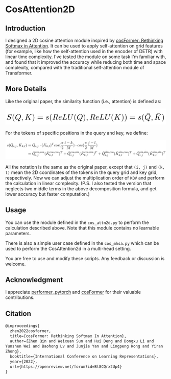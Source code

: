 # CosAttention2D

## Introduction

I designed a 2D cosine attention module inspired by [cosFormer: Rethinking Softmax in Attention](https://arxiv.org/abs/2202.08791).
It can be used to apply self-attention on grid features (for example, like how the self-attention used in the encoder of DETR) with linear time complexity. I've tested the module on some task I'm familiar with, and found that it improved the accuracy while reducing both time and space complexity, compared with the traditional self-attention module of Transformer. 

## More Details 

Like the original paper, the similarity function (i.e., attention) is defined as:

<p align="center">
  <img src="./figures/eq1.png">
</p>
For the tokens of specific positions in the query and key, we define:
<p align="center">
  <img src="./figures/eq2.png">
</p>

All the notation is the same as the original paper, except that `(i, j)` and `(k, l)` mean the 2D coordinates of the tokens in the query grid and key grid, respectively. Now we can adjust the multiplication order of `KQV` and perform the calculation in linear complexity. (P.S. I also tested the version that neglects two middle terms in the above decomposition formula, and get lower accuracy but faster computation.)

## Usage

You can use the module defined in the `cos_attn2d.py` to perform the calculation described above. Note that this module contains no learnable parameters.

There is also a simple user case defined in the `cos_mhsa.py` which can be used to perform the CosAttention2d in a multi-head setting.

You are free to use and modify these scripts. Any feedback or discussion is welcome.

## Acknowledgment

I appreciate [performer_pytorch](https://github.com/lucidrains/performer-pytorch) and [cosFormer](https://github.com/OpenNLPLab/cosFormer) for their valuable contributions.

## Citation

```
@inproceedings{
  zhen2022cosformer,
  title={cosFormer: Rethinking Softmax In Attention},
  author={Zhen Qin and Weixuan Sun and Hui Deng and Dongxu Li and Yunshen Wei and Baohong Lv and Junjie Yan and Lingpeng Kong and Yiran Zhong},
  booktitle={International Conference on Learning Representations},
  year={2022},
  url={https://openreview.net/forum?id=Bl8CQrx2Up4}
}
```
